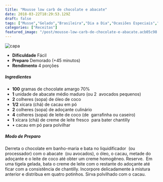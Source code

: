```yaml
---
title: "Mousse low carb de chocolate e abacate"
date: 2018-03-22T18:29:53.129Z
draft: false
tags: ["Musse","Gelado","Brasileira","Dia a Dia","Ocasiões Especiais","Leve e Saudável","Alimentação saudável","receita saudável"]
categories: ["Receitas"]
featured_image: "/post/mousse-low-carb-de-chocolate-e-abacate.acb05c98.jpg"
---
```


![capa](/post/mousse-low-carb-de-chocolate-e-abacate.acb05c98.jpg)

*   **Dificuldade** Fácil
*   **Preparo** Demorado (+45 minutos)
*   **Rendimento** 4 porções

##### Ingredientes

*   **100** gramas de chocolate amargo 70%
*   **1** unidade de abacate médio maduro (ou 2  avocados pequenos)
*   **2** colheres (sopa) de óleo de coco
*   **1/2** xícara (chá) de cacau em pó
*   **2** colheres (sopa) de adoçante culinário
*   **4** colheres (sopa) de leite de coco (de  garrafinha ou caseiro)
*   **1** xícara (chá) de creme de leite fresco  para bater chantilly
*   • cacau em pó para polvilhar

##### Modo de Preparo

Derreta o chocolate em banho-maria e bata no liquidificador  (ou processador) com o abacate  (ou avocados), o óleo, o cacau, metade do adoçante e o leite de coco até obter um creme homogêneo. Reserve.  Em uma tigela gelada, bata o creme de leite com o restante do adoçante até ficar com a consistência de chantilly. Incorpore delicadamente à mistura anterior e distribua em quatro potinhos. Sirva polvilhado com o cacau.
